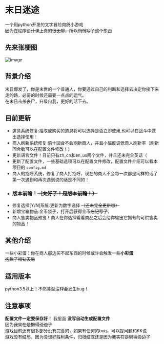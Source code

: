 # 末日迷途
一个用python开发的文字冒险肉鸽小游戏<br>
~~因为在程序设计课上真的很无聊，所以悄悄写了这个东西~~<br>

## 先来张梗图
![image](https://github.com/user-attachments/assets/21fe0afb-dddf-4100-bd9b-19b96b946c9f)

## 背景介绍
末日爆发了，你是末世的一个普通人，你要通过自己的判断和选择去决定你接下来走的路，必要的时候还需要一点点的运气。<br>
在末日击杀丧尸，升级自我，更好的活下去。

## 目前更新
- 道具系统修复:拾取或购买的道具将可以选择是否立即使用,也可以在战斗中做出选择使用！
- 商人刷新系统修复:前十回合不会刷新商人，并且小幅度调低商人刷新率（刷新回合数可以在配置文件修改！）
- 更新语言文件！目前只有zh_cn和en_us两个文件，并且还未完全英话（
- 更新了配置文件，一些基础选项可以在配置文件修改，配置文件介绍可以看本项目的 ``config.md``
- 商人的招呼系统，修复了商人打招呼，现在的商人不会每一次都是同样的话了第一次遇到和再次遇到说的话是不同的！
- ### 版本前瞻！~~（太好了！是版本前瞻！）~~
- 修复选择[Y/N]系统:更新为数字选择 ~~（还未完全更新嗷）~~
- 新增宝箱物品:金币袋子，打开后获得金币~~忘记写了~~、
- 商人售卖物品预览！商人在你选择看看商品之后会给你输出它拥有的可供售卖的物品！
  
## 其他介绍
一些小彩蛋：你在商人那边买不起东西的时候或许会触发一些**小彩蛋**<br>
~~抱歉了橙钻天后~~

## 适用版本
python3.5以上！不然类型注释会发生bug！

## 注意事项
**配置文件一定要保存好！**
我里面
**没写自动生成配置文件**<br>
因为~~我实在是懒得没边了~~<br>
游戏目前还有很多部分没有完善的，如果有任何的bug，可以提问题和KK说<br>
游戏没有结局，因为没想好胜利条件，归根结底还是因为~~我实在是懒得没边了~~
